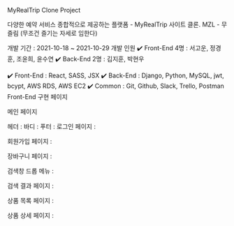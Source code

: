 MyRealTrip Clone Project

다양한 예약 서비스 종합적으로 제공하는 플랫폼 - MyRealTrip 사이트 클론.
MZL - 무즐림 (무조건 즐기는 자세로 임한다)

개발 기간 : 2021-10-18 ~ 2021-10-29
개발 인원
✔️ Front-End 4명 : 서고운, 정경훈, 조윤희, 윤수연
✔️ Back-End 2명 : 김지훈, 박현우

✔️ Front-End : React, SASS, JSX
✔️ Back-End : Django, Python, MySQL, jwt, bcypt, AWS RDS, AWS EC2
✔️ Common : Git, Github, Slack, Trello, Postman
Front-End 구현 페이지

메인 페이지

헤더 :
바디 :
푸터 :
로그인 페이지 :

회원가입 페이지 :

장바구니 페이지 :

검색창 드롭 메뉴 :

검색 결과 페이지 :

상품 목록 페이지 :

상품 상세 페이지 :
